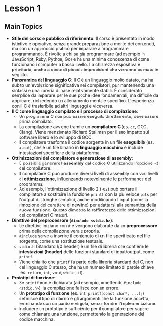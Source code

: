 # Lesson 1

## Main Topics
*   **Stile del corso e pubblico di riferimento**: Il corso è presentato in modo istintivo e operativo, senza grande preparazione a monte dei contenuti, ma con un approccio pratico per imparare a programmare programmando. È rivolto a chi sa già programmare (ad esempio in JavaScript, Ruby, Python, Go) e ha una minima conoscenza di come funzionano i computer a basso livello. La chiarezza espositiva è prioritaria, anche a costo di piccole imprecisioni che verranno colmate in seguito.
*   **Panoramica del linguaggio C**: Il C è un linguaggio molto datato, ma ha subito un'evoluzione significativa nei compilatori, pur mantenendo una sintassi e una libreria di base relativamente stabili. È considerato semplice da imparare per le sue poche idee fondamentali, ma difficile da applicare, richiedendo un allenamento mentale specifico. L'esperienza con il C è trasferibile ad altri linguaggi e viceversa.
*   **Il C come linguaggio compilato e il processo di compilazione**:
    *   Un programma C non può essere eseguito direttamente; deve essere prima compilato.
    *   La compilazione avviene tramite un **compilatore C** (es. `cc`, GCC, Clang). Viene menzionato Richard Stallman per il suo impatto sul software libero e lo sviluppo di GCC.
    *   Il compilatore trasforma il codice sorgente in un file **eseguibile** (es. `a.out`), che è un file binario in **linguaggio macchina** e include intestazioni specifiche della piattaforma.
*   **Ottimizzazioni del compilatore e generazione di assembly**:
    *   È possibile generare l'**assembly** dal codice C utilizzando l'opzione `-S` del compilatore.
    *   Il compilatore C può produrre diversi livelli di assembly con vari livelli di **ottimizzazione**, influenzando notevolmente le performance del programma.
    *   Ad esempio, l'ottimizzazione di livello 2 (`-O2`) può portare il compilatore a sostituire la funzione `printf` con la più veloce `puts` per l'output di stringhe semplici, anche modificando l'input (come la rimozione del carattere di newline) per adattarsi alla semantica della nuova funzione. Questo dimostra la raffinatezza delle ottimizzazioni dei compilatori C maturi.
*   **Direttive del preprocessore (`#include <stdio.h>`)**:
    *   Le direttive iniziano con `#` e vengono elaborate da un **preprocessore** prima della compilazione vera e propria.
    *   `#include` serve a inserire il contenuto di un file specificato nel file sorgente, come una sostituzione testuale.
    *   `stdio.h` (Standard I/O header) è un file di libreria che contiene le **intestazioni (header)** delle funzioni standard di input/output, come `printf`.
    *   Viene chiarito che `printf` fa parte della libreria standard del C, non del linguaggio C stesso, che ha un numero limitato di parole chiave (es. `return`, `int`, `void`, `while`, `if`).
*   **Prototipi di funzione**:
    *   Se `printf` non è dichiarata (ad esempio, omettendo `#include <stdio.h>`), la compilazione fallisce con un errore.
    *   Un **prototipo di funzione** (es. `int printf(const char*, ...);`) definisce il tipo di ritorno e gli argomenti che la funzione accetta, terminando con un punto e virgola, senza fornire l'implementazione.
    *   Includere un prototipo è sufficiente per il compilatore per sapere come chiamare una funzione, permettendo la generazione del codice macchina.
